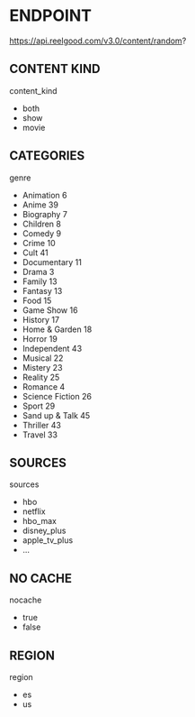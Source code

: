 
# ENDPOINT

https://api.reelgood.com/v3.0/content/random?

## CONTENT KIND

content_kind

* both
* show
* movie

## CATEGORIES

genre

* Animation 6
* Anime 39  
* Biography 7
* Children 8
* Comedy 9
* Crime 10
* Cult 41
* Documentary 11
* Drama 3
* Family 13
* Fantasy 13
* Food 15
* Game Show 16
* History 17
* Home & Garden 18
* Horror 19
* Independent 43   
* Musical 22
* Mistery 23
* Reality 25
* Romance 4
* Science Fiction 26
* Sport 29
* Sand up & Talk 45
* Thriller 43
* Travel 33


## SOURCES

sources

* hbo
* netflix
* hbo_max
* disney_plus
* apple_tv_plus
* ...


## NO CACHE

nocache

* true
* false


## REGION

region

* es
* us
